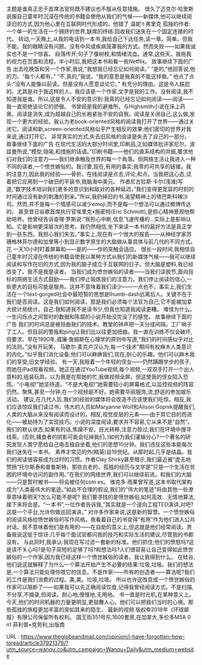 主题是谁真正忠于首席法官将既不建议也不服从任意措施。 
 很久了迈克尔·哈里斯说服自己童年时沉浸在传统的书籍会使他从我们的气候——新媒体,他可以继续阅读旧的方式,因为他心里在互联网时代形成的。他错了 
 温妮·t·弗里克 
 孤独的作者:一个单一的生活在一个拥挤的世界,缺席的终结:回收我们迷失在一个固定连接的时代。 
 转动,一天晚上,从我的电话到一本书,我给自己下达任务,读一章。简单。但我不能。我的眼睛没有问题。没有中风或疾病笼罩我的方式。然而失败——如果我诚实也不是一个惊喜。 
 段落传开;句子了像树枝;和情绪流血。通常,这些天。我拖我的视力在页面和流程。半小时后,我把这本书和看一些Netflix。 
 故事继续下面的广告 
 出去吃晚饭和另一个作家,我说,“我想我已经忘记如何阅读。” 
 “是的,”他回答说,他的刀。“每个人都有。” 
 “不,真的,”我说。“我的意思是我真的不能这样做。” 
 他点了点头:“没有人能像以前读。但是没有人愿意谈论它。” 
 有充分的理由。这是令人尴尬的。尤其是对于我这样的人。我应该是一个作家,文字是我的工作。没有阅读,我不知道我是谁。所以,这是令人不安的意识到:我真的已经忘记如何阅读——阅读——我一直拒绝谈论它的骄傲。 
 书曾经是我的避难所。与Highsmith小说在床上药膏。阅读是消失,成为超越自己的长袍紧张不安的自我。阅读是关闭自己,这么做,发现一个更大的经验。我认为老book-oriented风格的阅读我打开了世界——通过关闭它。阅读和新,screen-oriented风格似乎产生相反的效果:他们密切的世界对我来说,通过打开它。 
 非常真实的方式,失去旧风格的阅读是失去了自己的一部分。 
 故事继续下面的广告 
 在现代生活的大部分时间里,印刷品,正如媒体批评家尼尔。波兹曼所说,“模型,隐喻,和措施的话语。”印刷书籍——他们的直系结构的共振,要求他们对我们的注意力——我们继承触及世界的每一个角落。但网络生活让我进入一种不同的读者,一个愤世嫉俗的。我讨要,现在,有用的事实;我零的可共享的链接。我的注意力,因此我的经验——骨折。在线阅读是点击,评论,和点。当我把这心态,试着把它应用到一个破旧的平装书,我脑海中美元。 
 作者尼古拉斯·卡尔(浅滩)写道,“数字技术培训我们更多的意识到和敌对的各种延迟。”我们变得更宽容的时刻的时间通过没有新的刺激的到来。”所以,我扔掉旧的书,渴望精神上的塔巴斯科辣沙司。然而,并不是每一个情感可以减少emoji,而不是每一个想法可以通过微博传达的。 
 甚至昔日谷歌首席执行官埃里克•施密特(Eric Schmidt),是担心精神景观他帮助培养。他曾经告诉查理·罗斯说:“我担心中断,信息飞速传播的…实际上是影响认知。它是影响更深层次的思考。我仍然相信,坐下来读一本书的最好方法是真正学到一些东西。我担心我们失去。”事实上,现在有一个很大的报告——从神经学家苏珊格林菲尔德和加里等小到显示数字原生的大脑做从事具体与前几代的不同方式。花 
 一天10小时盯着屏幕和——是的——你的突触会适应。 
 很长一段时间,我相信自己童年时沉浸在传统的书籍会使我以某种方式从我们的新媒体气候——我可以继续阅读和写作在旧的方式,因为我的脑子成立于互联网的日子。但大脑是塑料,我已经改变了。我不是我是读者。 
 当我们成为愤世嫉俗的读者——当我们读脱节,面向目标的网络生活方式鼓励——我们停止锻炼我们的注意力。我们停止阅读的信心,一些更大的目标可能是服务。这并不意味着我们读少——一点也不。事实上,我们生活在一个text-gorged社会中最短暂的思想是thumb-dash远离后人。关键不在于我们是否阅读。这是我们如何阅读。那是我们必须每个法官为自己;它不能被加拿大统计局统计。自己:我知道我不是读书少,但我也知道我阅读更糟。 
 难怪为什么。一生闪烁点之间暂时的数据和陈腐的小说开始没完没了的感觉。 
 故事继续下面的广告 
 我们的时间总是被扭曲我们的技术。教堂的钟声把一天分成间隔。工厂哨子了工人。但目前的警报和ping让我们比以往更加扭曲。我一直在训练不仅会破坏,但要求。早在1890年,威廉·詹姆斯在心理学的原则中写道,“我们的时间感似乎对比的法则。”没有开玩笑。 
 马歇尔·麦克卢汉认为,每一个技术”期间有权麻木人类意识的内化。”似乎我们消化设备;他们可以麻痹我们,现在,耐心的乐趣。他们可以麻木我们的享受,旧文学经验。 
 有一天,我陪着一个年轻的侄女——仍然蹒跚学步的孩子,而她在iPad观看视频。她正在通过YouTube视频,每个视频,一双双手打开一个出人意料的,组装玩具。以为我是在帮她的忙,我做视频全屏。但这使我的侄女陷入恐慌。“小电视!”她坚持道。“不是大电视!”她需要较小的屏幕格式,以监控视频的阵容仍然。聚焦,甚至一分钟,在一个视频是不好。她需要华丽服饰,流,舒适的参加娱乐活动。 
 建议,在几代人后,我们的经验的媒体将会改造不应该使我们吃惊。相反,我们应该惊叹我们读过书。伟大的人员如Maryanne Wolf和Alison Gopnik提醒我们,人类的大脑从来没有阅读而设计的。相反,视觉皮层的元素——由于其它目的而进化——被劫持为了实现技巧。小说的深度阅读,要求并不容易,它从来不是“自然”。我们的默认状态,如果有的话,焦躁不安。目光转移,注意力掠过;我们在环境中搜寻线索。(否则,捕食者的阴影可能会吃掉我们。)如何为我们灌输分心?一个著名的研究发现人类宁愿给自己电击独自坐着,他们的思想10分钟。我们违反这些本能每次我们迷失在一本书。 
 素养才常见的外(精英)自19世纪。从那时起,几乎是结晶。我们的阅读很容易成为过时的习惯。作者Clay Shirky甚至暗示,我们最近被“虚无地赞扬”托尔斯泰和普鲁斯特。那些古老的、孤独的经历与文学是“只是一个生活在贫困的环境中访问的副作用。”在我们的网络世界,我们可以继续前进。和我们的大脑——只是暂时被书——将会被任何com 
 es。 
 维克多·雨果曾写道,这本书取代架构成为“人类最伟大的笔迹。”如此不合理的假设,我们的“伟大的笔迹”将由其他一些潦草意味着明天?怎么可能不是呢? 
 我们要寻找的是愤世嫉俗,如何高效、无情地算法,接下来将会是。“一本书”,一位作者告诉我,“其实就是一个逆向工程TED演讲,对吧?这是一个平台,允许你做巡回演讲。” 
 对许多作家来说,这是新的智慧。一个愤世嫉俗的阅读风格给愤世嫉俗的写作风格。我看着自己的书变得“有用”作为他们进入公共对话。我不意味着他们是有用的——在自助的意义上,但这就是他们经常阅读。责备我说这低于惊讶:几乎每个面试官都问我的技巧和实际生活的建议,尽管我的书都没有。 
 与此同时,我承认:我现在写过滤一套新的标准。他们抓住;他们的愤怒吗?这是读不关心吗?是句子简短的足够了吗?和想法吗?人们很容易让自己变得如此愤世嫉俗的一个作家,因为我已经这样一个愤世嫉俗的读者。我让我得到什么。 
 在硅谷,他们说这就解释了为什么一个算法开始产生不必要的结果:垃圾,垃圾。我们的想法是,一个算法只能处理你喂它的信息。不是作家——所有的创造者——算法呢?我们的工作是我们消费的过程。美,美。垃圾,垃圾。 
 所以也许这改变成一个愤世嫉俗的作家可以阻断了——如果我可以先正确阅读饮食,记得我曾经阅读方式。不是扫描,不分享,不摘录,但阅读。耐心地,慢慢地,无用地。 
 书一直是时光机,在某种意义上。今天,他们的时间机器的力量更明显,更鼓舞人心。他们可以把我们当时的心境。那些孤独的旅程更加丰富的突如其来的陌生。 
 最新的视频 
 版权©2018年《环球邮报》有限公司保留所有权利。 
 国王街351号东,1600套房,在加拿大,多伦多M5A 0 n1 
 菲利普•克劳利,出版商 
  
  
 URL : https://www.theglobeandmail.com/opinion/i-have-forgotten-how-toread/article37921379/?utm_source=wanqu.co&utm_campaign=Wanqu+Daily&utm_medium=website